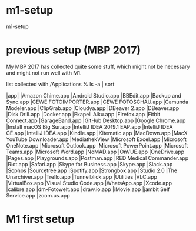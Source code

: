 # m1-setup
m1-setup

# previous setup (MBP 2017)

My MBP 2017 has collected quite some stuff, which might not be necessary and might not run well with M1.

list collected with /Applications % ls -a | sort

|app|
|Amazon Chime.app
|Android Studio.app
|BBEdit.app
|Backup and Sync.app
|CEWE FOTOIMPORTER.app
|CEWE FOTOSCHAU.app
|Camunda Modeler.app
|ClipGrab.app
|Cloudya.app
|DBeaver 2.app
|DBeaver.app
|Disk Drill.app
|Docker.app
|Ekapeli Alku.app
|Firefox.app
|Fitbit Connect.app
|GarageBand.app
|GitHub Desktop.app
|Google Chrome.app
|Install macOS Big Sur.app
|IntelliJ IDEA 2019.1 EAP.app
|IntelliJ IDEA CE.app
|IntelliJ IDEA.app
|Kindle.app
|Kitematic.app
|MacDown.app
|MacX YouTube Downloader.app
|MediathekView
|Microsoft Excel.app
|Microsoft OneNote.app
|Microsoft Outlook.app
|Microsoft PowerPoint.app
|Microsoft Teams.app
|Microsoft Word.app
|NoMAD.app
|OnVUE.app
|OneDrive.app
|Pages.app
|Playgrounds.app
|Postman.app
|RED Medical Commander.app
|Riot.app
|Safari.app
|Skype for Business.app
|Skype.app
|Slack.app
|Sophos
|Sourcetree.app
|Spotify.app
|Strongbox.app
|Studio 2.0
|The Unarchiver.app
|Trello.app
|Tunnelblick.app
|Utilities
|VLC.app
|VirtualBox.app
|Visual Studio Code.app
|WhatsApp.app
|Xcode.app
|calibre.app
|dm-Fotowelt.app
|draw.io.app
|iMovie.app
|jambit Self Service.app
|zoom.us.app

# M1 first setup
